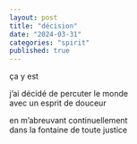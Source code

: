```yaml
---
layout: post
title: "décision"
date: "2024-03-31"
categories: "spirit"
published: true
---
```


ça y est  

j’ai décidé de percuter le monde  
avec un esprit de douceur  

en m’abreuvant continuellement  
dans la fontaine de toute justice  
